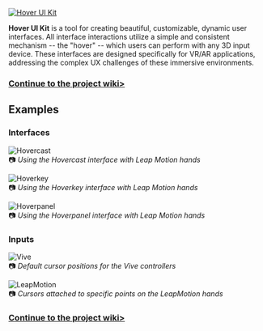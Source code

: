 [![Hover UI Kit](https://github.com/aestheticinteractive/Hover-UI-Kit/wiki/Images/HoverUiKit-Logo-276px-4f.gif)](https://github.com/aestheticinteractive/Hover-UI-Kit/wiki)

**Hover UI Kit** is a tool for creating beautiful, customizable, dynamic user interfaces. All interface interactions utilize a simple and consistent mechanism -- the "hover" -- which users can perform with any 3D input device. These interfaces are designed specifically for VR/AR applications, addressing the complex UX challenges of these immersive environments.

### [Continue to the project wiki>](https://github.com/aestheticinteractive/Hover-UI-Kit/wiki)

## Examples

### Interfaces

![Hovercast](https://github.com/aestheticinteractive/Hover-UI-Kit/wiki/Images/InterfaceModule-Hovercast-LeapMotion.gif)
<br/>:camera: _Using the Hovercast interface with Leap Motion hands_

![Hoverkey](https://github.com/aestheticinteractive/Hover-UI-Kit/wiki/Images/InterfaceModule-Hoverkey-LeapMotion.gif)
<br/>:camera: _Using the Hoverkey interface with Leap Motion hands_

![Hoverpanel](https://github.com/aestheticinteractive/Hover-UI-Kit/wiki/Images/InterfaceModule-Hoverpanel-LeapMotion.gif)
<br/>:camera: _Using the Hoverpanel interface with Leap Motion hands_

### Inputs

![Vive](https://github.com/aestheticinteractive/Hover-UI-Kit/wiki/Images/InputModule-Vive-Cursor.gif)
<br/>:camera: _Default cursor positions for the Vive controllers_

![LeapMotion](https://github.com/aestheticinteractive/Hover-UI-Kit/wiki/Images/InputModule-LeapMotion-Cursor.gif)
<br/>:camera: _Cursors attached to specific points on the LeapMotion hands_

### [Continue to the project wiki>](https://github.com/aestheticinteractive/Hover-UI-Kit/wiki)
